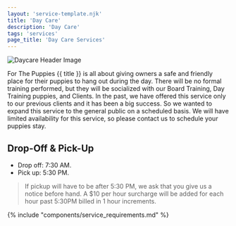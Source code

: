 ```yaml
---
layout: 'service-template.njk'
title: 'Day Care'
description: 'Day Care'
tags: 'services'
page_title: 'Day Care Services'
---
```


![Daycare Header Image](https://res.cloudinary.com/ftpta-com/image/upload/f_auto,q_auto/v1667326826/training/20221031_123531_edit_z6jlgs.jpg)

For The Puppies {{ title }} is all about giving owners a safe and friendly place for their puppies to hang out during the day. There will be no formal training performed, but they will be socialized with our Board Training, Day Training puppies, and Clients. In the past, we have offered this service only to our previous clients and it has been a big success. So we wanted to expand this service to the general public on a scheduled basis. We will have limited availability for this service, so please contact us to schedule your puppies stay.

## Drop-Off & Pick-Up
- Drop off: 7:30 AM.
- Pick up: 5:30 PM.

> If pickup will have to be after 5:30 PM, we ask that you give us a notice before hand. A $10 per hour surcharge will be added for each hour past 5:30PM billed in 1 hour increments.

{% include "components/service_requirements.md" %}

